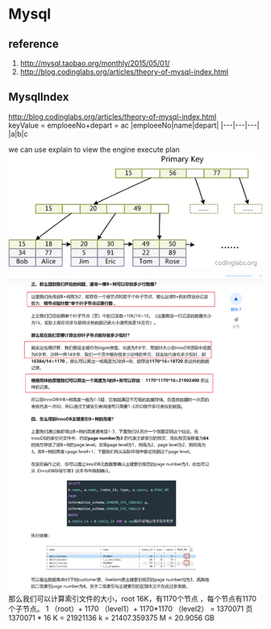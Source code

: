 # Mysql

## reference
1. http://mysql.taobao.org/monthly/2015/05/01/  
2. http://blog.codinglabs.org/articles/theory-of-mysql-index.html  

## MysqlIndex
http://blog.codinglabs.org/articles/theory-of-mysql-index.html  
keyValue = emploeeNo+depart = ac
|emploeeNo|name|depart|
|---|---|---|
|a|b|c

we can use explain to view the engine execute plan   
![](assets/MysqlIndex.png)

![](assets/MysqlIndexRowsCalculate.png)
那么我们可以计算索引文件的大小，root 16K，有1170个节点 ，每个节点有1170个子节点。
1 （root）+ 1170  （level1）+ 1170*1170 （level2） = 1370071 页
1370071 * 16 K = 21921136 k = 21407.359375 M = 20.9056 GB


